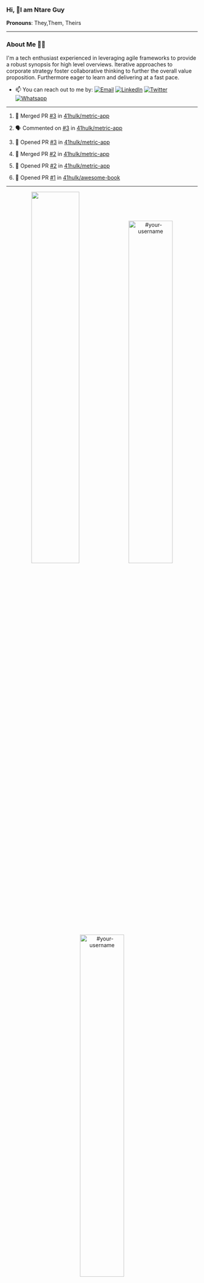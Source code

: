 ### Hi, 👋I am Ntare Guy

**Pronouns**: They,Them, Theirs

---

### About Me 👨‍💻

I'm a tech enthusiast experienced in leveraging agile frameworks to provide a robust synopsis for high level overviews. Iterative approaches to corporate strategy foster collaborative thinking to further the overall value proposition. Furthermore eager to learn and delivering at a fast pace.

- 📫 You can reach out to me by:
  [![Email](https://img.shields.io/badge/--gmail?label=Gmail&logo=Gmail&style=social)](mailto:gntare2@gmail.com)
  [![LinkedIn](https://img.shields.io/badge/--linkedin?label=LinkedIn&logo=LinkedIn&style=social)](https://www.linkedin.com/in/ntare-guy)
  [![Twitter](https://img.shields.io/badge/--twitter?label=Twitter&logo=Twitter&style=social)](https://twitter.com/ntare_guy)
  [![Whatsapp](https://img.shields.io/badge/--whatsapp?label=Whatsapp&logo=whatsapp&style=social)](https://api.whatsapp.com/send?phone=+250780770022&text=Hello%20Guy!%20%F0%9F%91%8B%F0%9F%8F%BB)

---

<!--START_SECTION:activity-->
1. 🎉 Merged PR [#3](https://github.com/41hulk/metric-app/pull/3) in [41hulk/metric-app](https://github.com/41hulk/metric-app)

2. 🗣 Commented on [#3](https://github.com/41hulk/metric-app/issues/3) in [41hulk/metric-app](https://github.com/41hulk/metric-app)
3. 💪 Opened PR [#3](https://github.com/41hulk/metric-app/pull/3) in [41hulk/metric-app](https://github.com/41hulk/metric-app)
4. 🎉 Merged PR [#2](https://github.com/41hulk/metric-app/pull/2) in [41hulk/metric-app](https://github.com/41hulk/metric-app)
5. 💪 Opened PR [#2](https://github.com/41hulk/metric-app/pull/2) in [41hulk/metric-app](https://github.com/41hulk/metric-app)
5. 💪 Opened PR [#1](https://github.com/41hulk/awesome-book/pull/1) in [41hulk/awesome-book](https://github.com/41hulk/awesome-book)
<!--END_SECTION:activity-->

---

<p align="center">
<img width="50%" src="https://github-readme-stats.vercel.app/api?username=41hulk&theme=highcontrast&hide_border=true alt="#your-username" />
<img width="48%" src="https://github-readme-stats.vercel.app/api/top-langs?username=41hulk&show_icons=true&theme=dark&locale=en&layout=compact&hide_border=true" alt="#your-username" />
<img width="48%" src="https://github-readme-streak-stats.herokuapp.com/?user=41hulk&theme=highcontrast&hide_border=true" alt="#your-username" />
</p>
